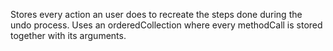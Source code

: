 Stores every action an user does to recreate the steps done during the undo process. Uses an orderedCollection where every methodCall is stored together with its arguments.